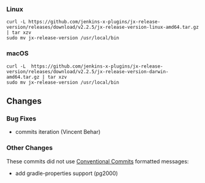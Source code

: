 ### Linux

```shell
curl -L https://github.com/jenkins-x-plugins/jx-release-version/releases/download/v2.2.5/jx-release-version-linux-amd64.tar.gz | tar xzv 
sudo mv jx-release-version /usr/local/bin
```

### macOS

```shell
curl -L  https://github.com/jenkins-x-plugins/jx-release-version/releases/download/v2.2.5/jx-release-version-darwin-amd64.tar.gz | tar xzv
sudo mv jx-release-version /usr/local/bin
```

## Changes

### Bug Fixes

* commits iteration (Vincent Behar)

### Other Changes

These commits did not use [Conventional Commits](https://conventionalcommits.org/) formatted messages:

* add gradle-properties support (pg2000)
